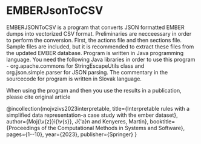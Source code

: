 # EMBERJsonToCSV

EMBERJSONToCSV is a program that converts JSON formatted EMBER dumps into vectorized CSV format. Preliminaries are necceessary in order to perform the conversion. First, the actions file and then sections file. Sample files are included, but it is recommended to extract these files from the updated EMBER database. Program is written in Java programming language. You need the following Java libraries in order to use this program - org.apache.commons for StringEscapeUtils class and org.json.simple.parser for JSON parsing. The commentary in the sourcecode for program is written in Slovak language.

When using the program and then you use the results in a publication, please cite original article

@incollection{mojvzivs2023interpretable,
  title={Interpretable rules with a simplified data representation-a case study with the ember dataset},
  author={Moj{\v{z}}i{\v{s}}, J{\'a}n and Kenyeres, Martin},
  booktitle={Proceedings of the Computational Methods in Systems and Software},
  pages={1--10},
  year={2023},
  publisher={Springer}
}
